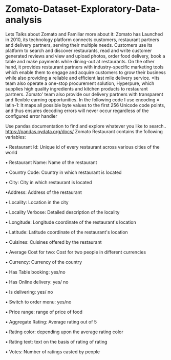 # Zomato-Dataset-Exploratory-Data-analysis


Lets Talks about Zomato and Familiar more about it:
Zomato has Launched in 2010, its technology platform connects customers, restaurant partners and delivery partners, serving their multiple needs.
Customers use its platform to search and discover restaurants, read and write customer generated reviews and view and upload photos, order food delivery, book a table and make payments while dining-out at restaurants.
On the other hand, it provides restaurant partners with industry-specific marketing tools which enable them to engage and acquire customers to grow their business while also providing a reliable and efficient last mile delivery service. *Its team also operate a one-stop procurement solution, Hyperpure, which supplies high quality ingredients and kitchen products to restaurant partners. Zomato' team also provide our delivery partners with transparent and flexible earning opportunities.
In the following code I use encoding = latin-1:
It maps all possible byte values to the first 256 Unicode code points, and thus ensures decoding errors will never occur regardless of the configured error handler</br>

Use pandas documentation to find and explore whatever you like to search.. https://pandas.pydata.org/docs/
Zomato Restaurant contains the following variables:

• Restaurant Id: Unique id of every restaurant across various cities of the world

• Restaurant Name: Name of the restaurant

• Country Code: Country in which restaurant is located

• City: City in which restaurant is located

•Address: Address of the restaurant

• Locality: Location in the city

• Locality Verbose: Detailed description of the locality

• Longitude: Longitude coordinate of the restaurant's location

• Latitude: Latitude coordinate of the restaurant's location

• Cuisines: Cuisines offered by the restaurant

• Average Cost for two: Cost for two people in different currencies

• Currency: Currency of the country

• Has Table booking: yes/no

• Has Online delivery: yes/ no

• Is delivering: yes/ no

• Switch to order menu: yes/no

• Price range: range of price of food

• Aggregate Rating: Average rating out of 5

• Rating color: depending upon the average rating color

• Rating text: text on the basis of rating of rating

• Votes: Number of ratings casted by people
